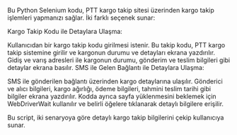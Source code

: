 Bu Python Selenium kodu, PTT kargo takip sitesi üzerinden kargo takip işlemleri yapmanızı sağlar. İki farklı seçenek sunar:

Kargo Takip Kodu ile Detaylara Ulaşma:

Kullanıcıdan bir kargo takip kodu girilmesi istenir.
Bu takip kodu, PTT kargo takip sistemine girilir ve kargonun durumu ve detayları ekrana yazdırılır.
Gidiş ve varış adresleri ile kargonun durumu, gönderim ve teslim bilgileri gibi detaylar ekrana basılır.
SMS ile Gelen Bağlantı ile Detaylara Ulaşma:

SMS ile gönderilen bağlantı üzerinden kargo detaylarına ulaşılır.
Gönderici ve alıcı bilgileri, kargo ağırlığı, ödeme bilgileri, tahmini teslim tarihi gibi bilgiler ekrana yazdırılır.
Kodda ayrıca sayfa yüklenmesini beklemek için WebDriverWait kullanılır ve belirli öğelere tıklanarak detaylı bilgilere erişilir.

Bu script, iki senaryoya göre detaylı kargo takip bilgilerini çekip kullanıcıya sunar.

